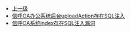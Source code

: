 * [上一级](docs/wy876_poc/)
* [信呼OA办公系统后台uploadAction存在SQL注入](docs/wy876_poc/%E4%BF%A1%E5%91%BCOA/%E4%BF%A1%E5%91%BCOA%E5%8A%9E%E5%85%AC%E7%B3%BB%E7%BB%9F%E5%90%8E%E5%8F%B0uploadAction%E5%AD%98%E5%9C%A8SQL%E6%B3%A8%E5%85%A5.md)
* [信呼OA系统index存在SQL注入漏洞](docs/wy876_poc/%E4%BF%A1%E5%91%BCOA/%E4%BF%A1%E5%91%BCOA%E7%B3%BB%E7%BB%9Findex%E5%AD%98%E5%9C%A8SQL%E6%B3%A8%E5%85%A5%E6%BC%8F%E6%B4%9E.md)
